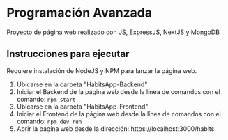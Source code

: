 # Programación Avanzada
Proyecto de página web realizado con JS, ExpressJS, NextJS y MongoDB

## Instrucciones para ejecutar
Requiere instalación de NodeJS y NPM para lanzar la página web.

1. Ubicarse en la carpeta "HabitsApp-Backend"
2. Iniciar el Backend de la página web desde la línea de comandos con el comando: ```npm start```
3. Ubicarse en la carpeta "HabitsApp-Frontend"
4. Iniciar el Frontend de la página web desde la línea de comandos con el comando: ```npm dev run```
5. Abrir la página web desde la dirección: https://localhost:3000/habits
